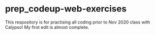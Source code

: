 # prep_codeup-web-exercises
This respository is for practising all coding prior to Nov 2020 class with Calypso!
My first edit is almost complete.
